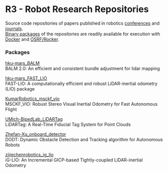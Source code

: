 # R3 - Robot Research Repositories

Source code repositories of papers published in robotics [conferences](https://www.ieee-ras.org/conferences-workshops) 
and [journals](https://www.ieee-ras.org/publications).<br />
[Binary packages](https://docs.github.com/es/packages/working-with-a-github-packages-registry/working-with-the-container-registry) 
of the repositories are readily available for execution with [Docker](https://docs.docker.com/engine/install/ubuntu/) 
and [OSRF/Rocker](https://github.com/osrf/rocker).

### Packages

[hku-mars_BALM](https://github.com/RobotResearchRepos/hku-mars_BALM/pkgs/container/hku-mars_balm)<br />
BALM 2.0: An efficient and consistent bundle adjustment for lidar mapping

[hku-mars_FAST_LIO](https://github.com/orgs/RobotResearchRepos/packages/container/package/hku-mars_fast_lio)<br />
FAST-LIO: A computationally efficient and robust LiDAR-inertial odometry (LIO) package

[KumarRobotics_msckf_vio](https://github.com/RobotResearchRepos/KumarRobotics_msckf_vio/pkgs/container/kumarrobotics_msckf_vio)<br />
MSCKF_VIO: Robust Stereo Visual Inertial Odometry for Fast Autonomous Flight

[UMich-BipedLab_LiDARTag](https://github.com/RobotResearchRepos/UMich-BipedLab_LiDARTag/pkgs/container/umich-bipedlab_lidartag)<br />
LiDARTag: A Real-Time Fiducial Tag System for Point Clouds

[Zhefan-Xu_onboard_detector](https://github.com/RobotResearchRepos/Zhefan-Xu_onboard_detector/pkgs/container/zhefan-xu_onboard_detector)<br />
DODT: Dynamic Obstacle Detection and Tracking algorithm for Autonomous Robots

[zijiechenrobotics_ig_lio](https://github.com/RobotResearchRepos/zijiechenrobotics_ig_lio/pkgs/container/zijiechenrobotics_ig_lio)<br />
iG-LIO: An Incremental GICP-based Tightly-coupled LiDAR-inertial Odometry
